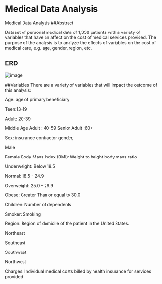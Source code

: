 # Medical Data Analysis
Medical Data Analysis
##Abstract

Dataset of personal medical data of 1,338 patients with a variety of variables that have an affect on the cost of medical services provided. The purpose of the analysis is to analyze the effects of variables on the cost of medical care, e.g. age, gender, region, etc.

## ERD
![image](https://github.com/IsfaquethedataAnalyst/sql-project/assets/100000004/41b47124-d20f-477b-9420-4234ac41320f)

##Variables
There are a variety of variables that will impact the outcome of this analysis:

Age: age of primary beneficiary

Teen:13-19

Adult: 20-39

Middle Age Adult : 40-59
Senior Adult :60+

Sex: insurance contractor gender,

Male

Female
Body Mass Index (BMI): Weight to height body mass ratio

Underweight: Below 18.5

Normal: 18.5 - 24.9

Overweight: 25.0 – 29.9

Obese: Greater Than or equal to 30.0

Children: Number of dependents

Smoker: Smoking

Region: Region of domicile of the patient in the United States.

Northeast

Southeast

Southwest

Northwest

Charges: Individual medical costs billed by health insurance for services provided


